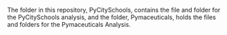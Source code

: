The folder in this repository, PyCitySchools, contains the file and folder for the PyCitySchools analysis, and the folder, Pymaceuticals, holds the files and folders 
for the Pymaceuticals Analysis.
